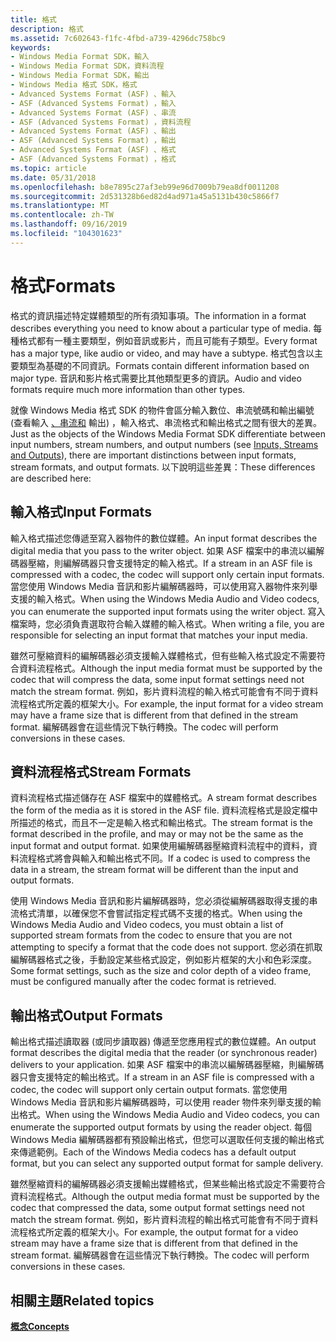 ```yaml
---
title: 格式
description: 格式
ms.assetid: 7c602643-f1fc-4fbd-a739-4296dc758bc9
keywords:
- Windows Media Format SDK，輸入
- Windows Media Format SDK，資料流程
- Windows Media Format SDK，輸出
- Windows Media 格式 SDK，格式
- Advanced Systems Format (ASF) 、輸入
- ASF (Advanced Systems Format) ，輸入
- Advanced Systems Format (ASF) 、串流
- ASF (Advanced Systems Format) ，資料流程
- Advanced Systems Format (ASF) 、輸出
- ASF (Advanced Systems Format) ，輸出
- Advanced Systems Format (ASF) 、格式
- ASF (Advanced Systems Format) ，格式
ms.topic: article
ms.date: 05/31/2018
ms.openlocfilehash: b8e7895c27af3eb99e96d7009b79ea8df0011208
ms.sourcegitcommit: 2d531328b6ed82d4ad971a45a5131b430c5866f7
ms.translationtype: MT
ms.contentlocale: zh-TW
ms.lasthandoff: 09/16/2019
ms.locfileid: "104301623"
---
```

# <a name="formats"></a><span data-ttu-id="d38bd-115">格式</span><span class="sxs-lookup"><span data-stu-id="d38bd-115">Formats</span></span>

<span data-ttu-id="d38bd-116">格式的資訊描述特定媒體類型的所有須知事項。</span><span class="sxs-lookup"><span data-stu-id="d38bd-116">The information in a format describes everything you need to know about a particular type of media.</span></span> <span data-ttu-id="d38bd-117">每種格式都有一種主要類型，例如音訊或影片，而且可能有子類型。</span><span class="sxs-lookup"><span data-stu-id="d38bd-117">Every format has a major type, like audio or video, and may have a subtype.</span></span> <span data-ttu-id="d38bd-118">格式包含以主要類型為基礎的不同資訊。</span><span class="sxs-lookup"><span data-stu-id="d38bd-118">Formats contain different information based on major type.</span></span> <span data-ttu-id="d38bd-119">音訊和影片格式需要比其他類型更多的資訊。</span><span class="sxs-lookup"><span data-stu-id="d38bd-119">Audio and video formats require much more information than other types.</span></span>

<span data-ttu-id="d38bd-120">就像 Windows Media 格式 SDK 的物件會區分輸入數位、串流號碼和輸出編號 (查看輸入 [、串流和](inputs-streams-and-outputs.md) 輸出) ，輸入格式、串流格式和輸出格式之間有很大的差異。</span><span class="sxs-lookup"><span data-stu-id="d38bd-120">Just as the objects of the Windows Media Format SDK differentiate between input numbers, stream numbers, and output numbers (see [Inputs, Streams and Outputs](inputs-streams-and-outputs.md)), there are important distinctions between input formats, stream formats, and output formats.</span></span> <span data-ttu-id="d38bd-121">以下說明這些差異：</span><span class="sxs-lookup"><span data-stu-id="d38bd-121">These differences are described here:</span></span>

## <a name="input-formats"></a><span data-ttu-id="d38bd-122">輸入格式</span><span class="sxs-lookup"><span data-stu-id="d38bd-122">Input Formats</span></span>

<span data-ttu-id="d38bd-123">輸入格式描述您傳遞至寫入器物件的數位媒體。</span><span class="sxs-lookup"><span data-stu-id="d38bd-123">An input format describes the digital media that you pass to the writer object.</span></span> <span data-ttu-id="d38bd-124">如果 ASF 檔案中的串流以編解碼器壓縮，則編解碼器只會支援特定的輸入格式。</span><span class="sxs-lookup"><span data-stu-id="d38bd-124">If a stream in an ASF file is compressed with a codec, the codec will support only certain input formats.</span></span> <span data-ttu-id="d38bd-125">當您使用 Windows Media 音訊和影片編解碼器時，可以使用寫入器物件來列舉支援的輸入格式。</span><span class="sxs-lookup"><span data-stu-id="d38bd-125">When using the Windows Media Audio and Video codecs, you can enumerate the supported input formats using the writer object.</span></span> <span data-ttu-id="d38bd-126">寫入檔案時，您必須負責選取符合輸入媒體的輸入格式。</span><span class="sxs-lookup"><span data-stu-id="d38bd-126">When writing a file, you are responsible for selecting an input format that matches your input media.</span></span>

<span data-ttu-id="d38bd-127">雖然可壓縮資料的編解碼器必須支援輸入媒體格式，但有些輸入格式設定不需要符合資料流程格式。</span><span class="sxs-lookup"><span data-stu-id="d38bd-127">Although the input media format must be supported by the codec that will compress the data, some input format settings need not match the stream format.</span></span> <span data-ttu-id="d38bd-128">例如，影片資料流程的輸入格式可能會有不同于資料流程格式所定義的框架大小。</span><span class="sxs-lookup"><span data-stu-id="d38bd-128">For example, the input format for a video stream may have a frame size that is different from that defined in the stream format.</span></span> <span data-ttu-id="d38bd-129">編解碼器會在這些情況下執行轉換。</span><span class="sxs-lookup"><span data-stu-id="d38bd-129">The codec will perform conversions in these cases.</span></span>

## <a name="stream-formats"></a><span data-ttu-id="d38bd-130">資料流程格式</span><span class="sxs-lookup"><span data-stu-id="d38bd-130">Stream Formats</span></span>

<span data-ttu-id="d38bd-131">資料流程格式描述儲存在 ASF 檔案中的媒體格式。</span><span class="sxs-lookup"><span data-stu-id="d38bd-131">A stream format describes the form of the media as it is stored in the ASF file.</span></span> <span data-ttu-id="d38bd-132">資料流程格式是設定檔中所描述的格式，而且不一定是輸入格式和輸出格式。</span><span class="sxs-lookup"><span data-stu-id="d38bd-132">The stream format is the format described in the profile, and may or may not be the same as the input format and output format.</span></span> <span data-ttu-id="d38bd-133">如果使用編解碼器壓縮資料流程中的資料，資料流程格式將會與輸入和輸出格式不同。</span><span class="sxs-lookup"><span data-stu-id="d38bd-133">If a codec is used to compress the data in a stream, the stream format will be different than the input and output formats.</span></span>

<span data-ttu-id="d38bd-134">使用 Windows Media 音訊和影片編解碼器時，您必須從編解碼器取得支援的串流格式清單，以確保您不會嘗試指定程式碼不支援的格式。</span><span class="sxs-lookup"><span data-stu-id="d38bd-134">When using the Windows Media Audio and Video codecs, you must obtain a list of supported stream formats from the codec to ensure that you are not attempting to specify a format that the code does not support.</span></span> <span data-ttu-id="d38bd-135">您必須在抓取編解碼器格式之後，手動設定某些格式設定，例如影片框架的大小和色彩深度。</span><span class="sxs-lookup"><span data-stu-id="d38bd-135">Some format settings, such as the size and color depth of a video frame, must be configured manually after the codec format is retrieved.</span></span>

## <a name="output-formats"></a><span data-ttu-id="d38bd-136">輸出格式</span><span class="sxs-lookup"><span data-stu-id="d38bd-136">Output Formats</span></span>

<span data-ttu-id="d38bd-137">輸出格式描述讀取器 (或同步讀取器) 傳遞至您應用程式的數位媒體。</span><span class="sxs-lookup"><span data-stu-id="d38bd-137">An output format describes the digital media that the reader (or synchronous reader) delivers to your application.</span></span> <span data-ttu-id="d38bd-138">如果 ASF 檔案中的串流以編解碼器壓縮，則編解碼器只會支援特定的輸出格式。</span><span class="sxs-lookup"><span data-stu-id="d38bd-138">If a stream in an ASF file is compressed with a codec, the codec will support only certain output formats.</span></span> <span data-ttu-id="d38bd-139">當您使用 Windows Media 音訊和影片編解碼器時，可以使用 reader 物件來列舉支援的輸出格式。</span><span class="sxs-lookup"><span data-stu-id="d38bd-139">When using the Windows Media Audio and Video codecs, you can enumerate the supported output formats by using the reader object.</span></span> <span data-ttu-id="d38bd-140">每個 Windows Media 編解碼器都有預設輸出格式，但您可以選取任何支援的輸出格式來傳遞範例。</span><span class="sxs-lookup"><span data-stu-id="d38bd-140">Each of the Windows Media codecs has a default output format, but you can select any supported output format for sample delivery.</span></span>

<span data-ttu-id="d38bd-141">雖然壓縮資料的編解碼器必須支援輸出媒體格式，但某些輸出格式設定不需要符合資料流程格式。</span><span class="sxs-lookup"><span data-stu-id="d38bd-141">Although the output media format must be supported by the codec that compressed the data, some output format settings need not match the stream format.</span></span> <span data-ttu-id="d38bd-142">例如，影片資料流程的輸出格式可能會有不同于資料流程格式所定義的框架大小。</span><span class="sxs-lookup"><span data-stu-id="d38bd-142">For example, the output format for a video stream may have a frame size that is different from that defined in the stream format.</span></span> <span data-ttu-id="d38bd-143">編解碼器會在這些情況下執行轉換。</span><span class="sxs-lookup"><span data-stu-id="d38bd-143">The codec will perform conversions in these cases.</span></span>

## <a name="related-topics"></a><span data-ttu-id="d38bd-144">相關主題</span><span class="sxs-lookup"><span data-stu-id="d38bd-144">Related topics</span></span>

<dl> <dt>

[<span data-ttu-id="d38bd-145">**概念**</span><span class="sxs-lookup"><span data-stu-id="d38bd-145">**Concepts**</span></span>](concepts.md)
</dt> </dl>

 

 




